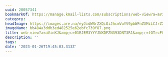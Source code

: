 ```yaml
---
uuid: 20057341
bookmarkOf: https://manage.kmail-lists.com/subscriptions/web-view?a=aVinKJ&c=01EJEM3YYYJNXDFZN393DNT3R1&r=tGTrcPG&m=VWkFSS&k=b516e59e9076885f6812dd13b1088736
category: 
headImage: https://images.are.na/eyJidWNrZXQiOiJhcmVuYV9pbWFnZXMiLCJrZXkiOiIyMDA1NzM0MS9vcmlnaW5hbF9iYjQ4NGEzZGRiM2VkNDgyNTI1ZTYyZWJmYzczOWY4Ny5wbmciLCJlZGl0cyI6eyJyZXNpemUiOnsid2lkdGgiOjEyMDAsImhlaWdodCI6MTIwMCwiZml0IjoiaW5zaWRlIiwid2l0aG91dEVubGFyZ2VtZW50Ijp0cnVlfSwid2VicCI6eyJxdWFsaXR5Ijo5MH0sImpwZWciOnsicXVhbGl0eSI6OTB9LCJyb3RhdGUiOm51bGx9fQ==?bc=0
imageName: bb484a3ddb3ed482525e62ebfc739f87.png
title: web-view?a=aVinKJ&amp;c=01EJEM3YYYJNXDFZN393DNT3R1&amp;r=tGTrcPG&amp;m=VWkFSS&amp;k=b516e59e9076885f6812dd13b1088736
description: ''
tags: 
date: '2023-01-26T19:45:03.313Z'
---
```

